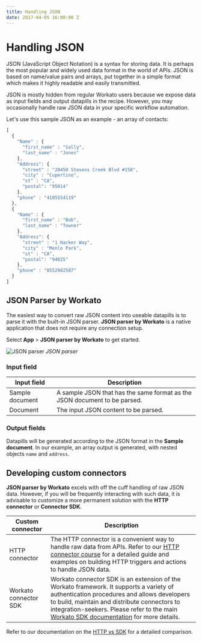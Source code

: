 ```yaml
---
title: Handling JSON
date: 2017-04-05 16:00:00 Z
---
```


# Handling JSON
JSON (JavaScript Object Notation) is a syntax for storing data. It is perhaps the most popular and widely used data format in the world of APIs. JSON is based on name/value pairs and arrays, put together in a simple format which makes it highly readable and easily transmitted.

JSON is mostly hidden from regular Workato users because we expose data as input fields and output datapills in the recipe. However, you may occasionally handle raw JSON data in your specific workflow automation.

Let's use this sample JSON as an example - an array of contacts:

```js
[
  {
    "Name" : {
      "first_name" : "Sally",
      "last_name" : "Jones"
    },
    "Address": {
      "street" : "20450 Stevens Creek Blvd #150",
      "city" : "Cupertino",
      "st" : "CA",
      "postal": "95014"
    },
    "phone" : "4105554119"
  },
  {
    "Name" : {
      "first_name" : "Bob",
      "last_name" : "Towner"
    },
    "Address": {
      "street" : "1 Hacker Way",
      "city" : "Menlo Park",
      "st" : "CA",
      "postal": "94025"
    },
    "phone" : "8552982507"
  }
]
```

## JSON Parser by Workato
The easiest way to convert raw JSON content into useable datapills is to parse it with the built-in JSON parser. **JSON parser by Workato** is a native application that does not require any connection setup.

Select **App** > **JSON parser by Workato** to get started.

![JSON parser](~@img/features/handling-json/json-output-datapill.png)
*JSON parser*

### Input field

| Input field     | Description |
| --------------- | ----------- |
| Sample document | A sample JSON that has the same format as the JSON document to be parsed. |
| Document        | The input JSON content to be parsed. |

### Output fields
Datapills will be generated according to the JSON format in the **Sample document**. In our example, an array output is generated, with nested objects `name` and `address`.

## Developing custom connectors
**JSON parser by Workato** excels with off the cuff handling of raw JSON data. However, if you will be frequently interacting with such data, it is advisable to customize a more permanent solution with the **HTTP connector** or **Connector SDK**.

| Custom connector      | Description |
| --------------------- | ----------- |
| HTTP connector        | The HTTP connector is a convenient way to handle raw data from APIs. Refer to our [HTTP connector course](http://resources.workato.com/http-connector/#/?_k=1szm77) for a detailed guide and examples on building HTTP triggers and actions to handle JSON data. |
| Workato connector SDK | Workato connector SDK is an extension of the Workato framework. It supports a variety of authentication procedures and allows developers to build, maintain and distribute connectors to integration-seekers. Please refer to the main [Workato SDK documentation](/developing-connectors/sdk.md) for more details. |

Refer to our documentation on the [HTTP vs SDK](/developing-connectors/http-vs-sdk.md) for a detailed comparison.
